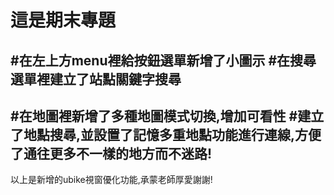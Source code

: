 # 這是期末專題

#在左上方menu裡給按鈕選單新增了小圖示
#在搜尋選單裡建立了站點關鍵字搜尋
---------------------------------------
#在地圖裡新增了多種地圖模式切換,增加可看性
#建立了地點搜尋,並設置了記憶多重地點功能進行連線,方便了通往更多不一樣的地方而不迷路!
---------------------------------------
以上是新增的ubike視窗優化功能,承蒙老師厚愛謝謝!